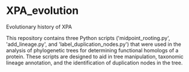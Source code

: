 # XPA_evolution

Evolutionary history of XPA

This repository contains three Python scripts ('midpoint_rooting.py', 'add_lineage.py', and 'label_duplication_nodes.py') that were used in the analysis of phylogenetic trees for determining functional homologs of a protein. These scripts are designed to aid in tree manipulation, taxonomic lineage annotation, and the identification of duplication nodes in the tree.
